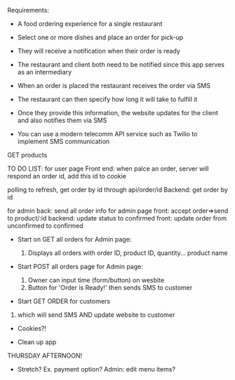 Requirements:

- A food ordering experience for a single restaurant
- Select one or more dishes and place an order for pick-up
- They will receive a notification when their order is ready
- The restaurant and client both need to be notified since this app serves as an intermediary
- When an order is placed the restaurant receives the order via SMS

- The restaurant can then specify how long it will take to fulfill it
- Once they provide this information, the website updates for the client and also notifies them via SMS
- You can use a modern telecomm API service such as Twilio to implement SMS communication

GET products

TO DO LIST:
for user page
Front end: when palce an order, server will respond an order id, add this id to cookie

polling to refresh, get order by id through api/order/id
Backend: get order by id

for admin
back: send all order info for admin page
front: accept order=>send to product/:id
backend: update status to confirmed
front: update order from unconfirmed to confirmed

- Start on GET all orders for Admin page:

  1. Displays all orders with order ID, product ID, quantity...
     product name

- Start POST all orders page for Admin page:

  1. Owner can input time (form/button) on wesbite
  2. Button for 'Order is Ready!' then sends SMS to customer

- Start GET ORDER for customers

1. which will send SMS AND update website to customer

- Cookies?!

- Clean up app

THURSDAY AFTERNOON!

- Stretch? Ex. payment option? Admin: edit menu items?
